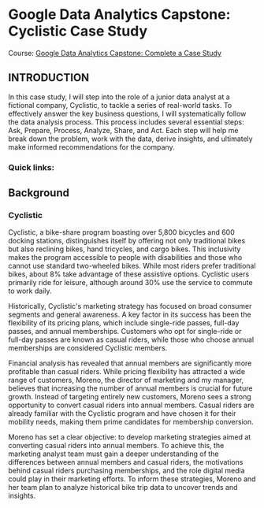 # Google Data Analytics Capstone: Cyclistic Case Study
Course: [Google Data Analytics Capstone: Complete a Case Study](https://www.coursera.org/learn/google-data-analytics-capstone)
## INTRODUCTION
In this case study, I will step into the role of a junior data analyst at a fictional company, Cyclistic, to tackle a series of real-world tasks. To effectively answer the key business questions, I will systematically follow the data analysis process. This process includes several essential steps: Ask, Prepare, Process, Analyze, Share, and Act. Each step will help me break down the problem, work with the data, derive insights, and ultimately make informed recommendations for the company.
### Quick links:
## Background
### Cyclistic
Cyclistic, a bike-share program boasting over 5,800 bicycles and 600 docking stations, distinguishes itself by offering not only traditional bikes but also reclining bikes, hand tricycles, and cargo bikes. This inclusivity makes the program accessible to people with disabilities and those who cannot use standard two-wheeled bikes. While most riders prefer traditional bikes, about 8% take advantage of these assistive options. Cyclistic users primarily ride for leisure, although around 30% use the service to commute to work daily.

Historically, Cyclistic's marketing strategy has focused on broad consumer segments and general awareness. A key factor in its success has been the flexibility of its pricing plans, which include single-ride passes, full-day passes, and annual memberships. Customers who opt for single-ride or full-day passes are known as casual riders, while those who choose annual memberships are considered Cyclistic members.

Financial analysis has revealed that annual members are significantly more profitable than casual riders. While pricing flexibility has attracted a wide range of customers, Moreno, the director of marketing and my manager, believes that increasing the number of annual members is crucial for future growth. Instead of targeting entirely new customers, Moreno sees a strong opportunity to convert casual riders into annual members. Casual riders are already familiar with the Cyclistic program and have chosen it for their mobility needs, making them prime candidates for membership conversion.

Moreno has set a clear objective: to develop marketing strategies aimed at converting casual riders into annual members. To achieve this, the marketing analyst team must gain a deeper understanding of the differences between annual members and casual riders, the motivations behind casual riders purchasing memberships, and the role digital media could play in their marketing efforts. To inform these strategies, Moreno and her team plan to analyze historical bike trip data to uncover trends and insights.
